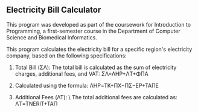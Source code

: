 Electricity Bill Calculator
---
This program was developed as part of the coursework for Introduction to Programming, a first-semester course in the Department of Computer Science and Biomedical Informatics. 

This program calculates the electricity bill for a specific region's electricity company, based on the following specifications:

1. Total Bill (ΣΛ): The total bill is calculated as the sum of electricity charges, additional fees, and VAT:
   ΣΛ=ΛHP+ΛT+ΦΠA

2. Calculated using the formula:
   ΛHP=TK+ΠX−ΠΣ−EP+TAΠE

3. Additional Fees (ΛΤ):
   \ The total additional fees are calculated as:
   ΛT=TNERIT+TAΠ
